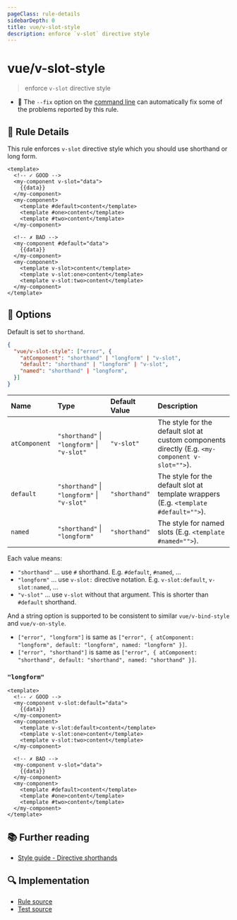```yaml
---
pageClass: rule-details
sidebarDepth: 0
title: vue/v-slot-style
description: enforce `v-slot` directive style
---
```

# vue/v-slot-style
> enforce `v-slot` directive style

- :wrench: The `--fix` option on the [command line](https://eslint.org/docs/user-guide/command-line-interface#fixing-problems) can automatically fix some of the problems reported by this rule.

## :book: Rule Details

This rule enforces `v-slot` directive style which you should use shorthand or long form.

<eslint-code-block fix :rules="{'vue/v-slot-style': ['error']}">

```vue
<template>
  <!-- ✓ GOOD -->
  <my-component v-slot="data">
    {{data}}
  </my-component>
  <my-component>
    <template #default>content</template>
    <template #one>content</template>
    <template #two>content</template>
  </my-component>

  <!-- ✗ BAD -->
  <my-component #default="data">
    {{data}}
  </my-component>
  <my-component>
    <template v-slot>content</template>
    <template v-slot:one>content</template>
    <template v-slot:two>content</template>
  </my-component>
</template>
```

</eslint-code-block>

## :wrench: Options

Default is set to `shorthand`.

```json
{
  "vue/v-slot-style": ["error", {
    "atComponent": "shorthand" | "longform" | "v-slot",
    "default": "shorthand" | "longform" | "v-slot",
    "named": "shorthand" | "longform",
  }]
}
```

| Name | Type | Default Value | Description
|:-----|:-----|:--------------|:------------
| `atComponent` | `"shorthand"` \| `"longform"` \| `"v-slot"` | `"v-slot"` | The style for the default slot at custom components directly (E.g. `<my-component v-slot="">`).
| `default` | `"shorthand"` \| `"longform"` \| `"v-slot"` | `"shorthand"` | The style for the default slot at template wrappers (E.g. `<template #default="">`).
| `named` | `"shorthand"` \| `"longform"` | `"shorthand"` | The style for named slots (E.g. `<template #named="">`).

Each value means:

- `"shorthand"` ... use `#` shorthand. E.g. `#default`, `#named`, ...
- `"longform"` ... use `v-slot:` directive notation. E.g. `v-slot:default`, `v-slot:named`, ...
- `"v-slot"` ... use `v-slot` without that argument. This is shorter than `#default` shorthand.

And a string option is supported to be consistent to similar `vue/v-bind-style` and `vue/v-on-style`.

- `["error", "longform"]` is same as `["error", { atComponent: "longform", default: "longform", named: "longform" }]`.
- `["error", "shorthand"]` is same as `["error", { atComponent: "shorthand", default: "shorthand", named: "shorthand" }]`.

### `"longform"`

<eslint-code-block fix :rules="{'vue/v-slot-style': ['error', 'longform']}">

```vue
<template>
  <!-- ✓ GOOD -->
  <my-component v-slot:default="data">
    {{data}}
  </my-component>
  <my-component>
    <template v-slot:default>content</template>
    <template v-slot:one>content</template>
    <template v-slot:two>content</template>
  </my-component>

  <!-- ✗ BAD -->
  <my-component v-slot="data">
    {{data}}
  </my-component>
  <my-component>
    <template #default>content</template>
    <template #one>content</template>
    <template #two>content</template>
  </my-component>
</template>
```

</eslint-code-block>

## :books: Further reading

- [Style guide - Directive shorthands](https://vuejs.org/v2/style-guide/#Directive-shorthands-strongly-recommended)

## :mag: Implementation

- [Rule source](https://github.com/vuejs/eslint-plugin-vue/blob/master/lib/rules/v-slot-style.js)
- [Test source](https://github.com/vuejs/eslint-plugin-vue/blob/master/tests/lib/rules/v-slot-style.js)
